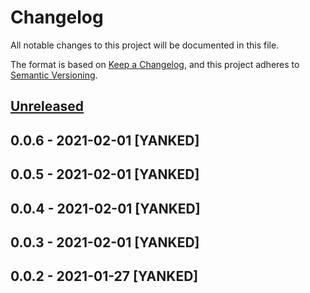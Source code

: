 # Changelog
All notable changes to this project will be documented in this file.

The format is based on [Keep a Changelog](https://keepachangelog.com/en/1.0.0/),
and this project adheres to [Semantic Versioning](https://semver.org/spec/v2.0.0.html).

## [Unreleased]

## 0.0.6 - 2021-02-01 [YANKED]

## 0.0.5 - 2021-02-01 [YANKED]

## 0.0.4 - 2021-02-01 [YANKED]

## 0.0.3 - 2021-02-01 [YANKED]

## 0.0.2 - 2021-01-27 [YANKED]
[Unreleased]: https://github.com/geut/jsdast/compare/v0.0.6...HEAD
